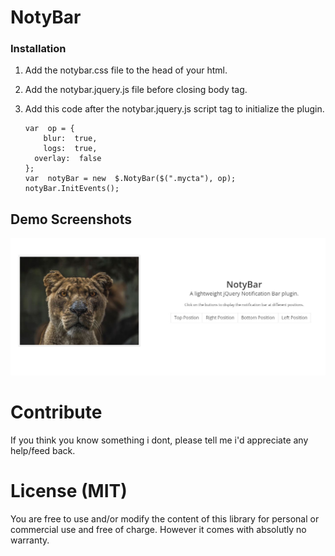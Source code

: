 # NotyBar

### Installation  
1.  Add the notybar.css file to the head of your html.
2.  Add the notybar.jquery.js file before closing body tag.
3.  Add this code after the notybar.jquery.js script tag to initialize the plugin.

    	var  op = {
       		blur:  true,
        	logs:  true,
          overlay:  false
        };
        var  notyBar = new  $.NotyBar($(".mycta"), op);
        notyBar.InitEvents();





## Demo Screenshots
![enter image description here](https://github.com/oluwaseye/NotyBar/blob/master/screenshot.JPG?raw=true)

# Contribute
If you think you know something i dont, please tell me i'd appreciate any help/feed back.

# License (MIT)
You are free to use and/or modify the content of this library for personal or commercial use and free of charge. However it comes with absolutly no warranty.
